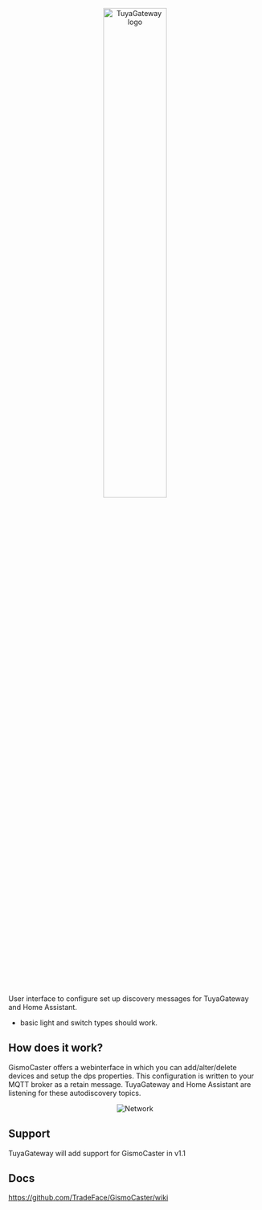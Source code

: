 
<p align="center"><img width="50%" alt="TuyaGateway logo" src="https://raw.githubusercontent.com/wiki/TradeFace/tuyagateway/img/gismocaster_logo.png?raw=true"></p>
User interface to configure set up discovery messages for TuyaGateway and Home Assistant. 

- basic light and switch types should work. 

How does it work?
---------------
GismoCaster offers a webinterface in which you can add/alter/delete devices and setup the dps properties. This configuration is written to your MQTT broker as a retain message. 
TuyaGateway and Home Assistant are listening for these autodiscovery topics. 

<p align="center"><img alt="Network" src="https://raw.githubusercontent.com/wiki/TradeFace/tuyagateway/img/network_bg.png"></p>

Support
------------
TuyaGateway will add support for GismoCaster in v1.1


Docs
-------------
https://github.com/TradeFace/GismoCaster/wiki



